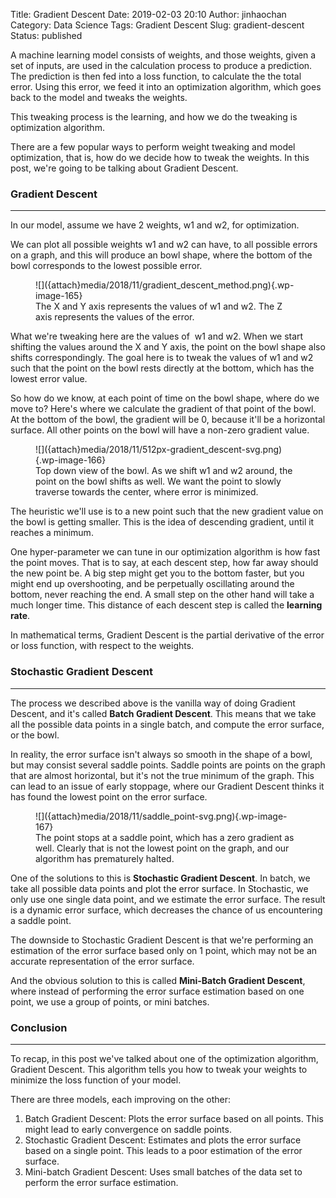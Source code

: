 Title: Gradient Descent
Date: 2019-02-03 20:10
Author: jinhaochan
Category: Data Science
Tags: Gradient Descent
Slug: gradient-descent
Status: published

<!-- wp:paragraph -->

A machine learning model consists of weights, and those weights, given a set of inputs, are used in the calculation process to produce a prediction. The prediction is then fed into a loss function, to calculate the the total error. Using this error, we feed it into an optimization algorithm, which goes back to the model and tweaks the weights.

<!-- /wp:paragraph -->

<!-- wp:paragraph -->

This tweaking process is the learning, and how we do the tweaking is optimization algorithm.

<!-- /wp:paragraph -->

<!-- wp:paragraph -->

There are a few popular ways to perform weight tweaking and model optimization, that is, how do we decide how to tweak the weights. In this post, we're going to be talking about Gradient Descent.

<!-- /wp:paragraph -->

<!-- wp:heading {"level":3} -->

### Gradient Descent

<!-- /wp:heading -->

<!-- wp:separator -->

------------------------------------------------------------------------

<!-- /wp:separator -->

</p>
<!-- wp:paragraph -->

In our model, assume we have 2 weights, w1 and w2, for optimization.

<!-- /wp:paragraph -->

<!-- wp:paragraph -->

We can plot all possible weights w1 and w2 can have, to all possible errors on a graph, and this will produce an bowl shape, where the bottom of the bowl corresponds to the lowest possible error.

<!-- /wp:paragraph -->

<!-- wp:image {"id":165} -->

<figure class="wp-block-image">
![]({attach}media/2018/11/gradient_descent_method.png){.wp-image-165}  

<figcaption>
The X and Y axis represents the values of w1 and w2.  
The Z axis represents the values of the error.

</figcaption>
</figure>
<!-- /wp:image -->

<!-- wp:paragraph -->

What we're tweaking here are the values of  w1 and w2. When we start shifting the values around the X and Y axis, the point on the bowl shape also shifts correspondingly. The goal here is to tweak the values of w1 and w2 such that the point on the bowl rests directly at the bottom, which has the lowest error value.

<!-- /wp:paragraph -->

<!-- wp:paragraph -->

So how do we know, at each point of time on the bowl shape, where do we move to? Here's where we calculate the gradient of that point of the bowl. At the bottom of the bowl, the gradient will be 0, because it'll be a horizontal surface. All other points on the bowl will have a non-zero gradient value.

<!-- /wp:paragraph -->

<!-- wp:image {"id":166} -->

<figure class="wp-block-image">
![]({attach}media/2018/11/512px-gradient_descent-svg.png){.wp-image-166}  

<figcaption>
Top down view of the bowl. As we shift w1 and w2 around, the point on the bowl shifts as well. We want the point to slowly traverse towards the center, where error is minimized.

</figcaption>
</figure>
<!-- /wp:image -->

<!-- wp:paragraph -->

The heuristic we'll use is to a new point such that the new gradient value on the bowl is getting smaller. This is the idea of descending gradient, until it reaches a minimum.

<!-- /wp:paragraph -->

<!-- wp:paragraph -->

One hyper-parameter we can tune in our optimization algorithm is how fast the point moves. That is to say, at each descent step, how far away should the new point be. A big step might get you to the bottom faster, but you might end up overshooting, and be perpetually oscillating around the bottom, never reaching the end. A small step on the other hand will take a much longer time. This distance of each descent step is called the **learning rate**.

<!-- /wp:paragraph -->

<!-- wp:paragraph -->

In mathematical terms, Gradient Descent is the partial derivative of the error or loss function, with respect to the weights.

<!-- /wp:paragraph -->

<!-- wp:heading {"level":3} -->

### Stochastic Gradient Descent

<!-- /wp:heading -->

<!-- wp:separator -->

------------------------------------------------------------------------

<!-- /wp:separator -->

</p>
<!-- wp:paragraph -->

The process we described above is the vanilla way of doing Gradient Descent, and it's called **Batch Gradient Descent**. This means that we take all the possible data points in a single batch, and compute the error surface, or the bowl.

<!-- /wp:paragraph -->

<!-- wp:paragraph -->

In reality, the error surface isn't always so smooth in the shape of a bowl, but may consist several saddle points. Saddle points are points on the graph that are almost horizontal, but it's not the true minimum of the graph. This can lead to an issue of early stoppage, where our Gradient Descent thinks it has found the lowest point on the error surface.

<!-- /wp:paragraph -->

<!-- wp:image {"id":167} -->

<figure class="wp-block-image">
![]({attach}media/2018/11/saddle_point-svg.png){.wp-image-167}  

<figcaption>
The point stops at a saddle point, which has a zero gradient as well. Clearly that is not the lowest point on the graph, and our algorithm has prematurely halted.  

</figcaption>
</figure>
<!-- /wp:image -->

<!-- wp:paragraph -->

One of the solutions to this is **Stochastic Gradient Descent**. In batch, we take all possible data points and plot the error surface. In Stochastic, we only use one single data point, and we estimate the error surface. The result is a dynamic error surface, which decreases the chance of us encountering a saddle point.

<!-- /wp:paragraph -->

<!-- wp:paragraph -->

The downside to Stochastic Gradient Descent is that we're performing an estimation of the error surface based only on 1 point, which may not be an accurate representation of the error surface.

<!-- /wp:paragraph -->

<!-- wp:paragraph -->

And the obvious solution to this is called **Mini-Batch Gradient Descent**, where instead of performing the error surface estimation based on one point, we use a group of points, or mini batches.

<!-- /wp:paragraph -->

<!-- wp:heading {"level":3} -->

### Conclusion

<!-- /wp:heading -->

<!-- wp:separator -->

------------------------------------------------------------------------

<!-- /wp:separator -->

</p>
<!-- wp:paragraph -->

To recap, in this post we've talked about one of the optimization algorithm, Gradient Descent. This algorithm tells you how to tweak your weights to minimize the loss function of your model.

<!-- /wp:paragraph -->

<!-- wp:paragraph -->

There are three models, each improving on the other:

<!-- /wp:paragraph -->

<!-- wp:list {"ordered":true} -->

1.  Batch Gradient Descent: Plots the error surface based on all points. This might lead to early convergence on saddle points.
2.  Stochastic Gradient Descent: Estimates and plots the error surface based on a single point. This leads to a poor estimation of the error surface.
3.  Mini-batch Gradient Descent: Uses small batches of the data set to perform the error surface estimation.

<!-- /wp:list -->

